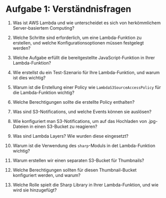 # Aufgabe 1: Verständnisfragen

1. Was ist AWS Lambda und wie unterscheidet es sich von herkömmlichem Server-basiertem Computing?

2. Welche Schritte sind erforderlich, um eine Lambda-Funktion zu erstellen, und welche Konfigurationsoptionen müssen festgelegt werden?

3. Welche Aufgabe erfüllt die bereitgestellte JavaScript-Funktion in Ihrer Lambda-Funktion?

4. Wie erstellst du ein Test-Szenario für Ihre Lambda-Funktion, und warum ist dies wichtig?

5. Warum ist die Erstellung einer Policy wie `LambdaS3SourceAccessPolicy` für die Lambda-Funktion wichtig?

6. Welche Berechtigungen sollte die erstellte Policy enthalten?

7. Was sind S3-Notifications, und welche Events können sie auslösen?

8. Wie konfiguriert man S3-Notifications, um auf das Hochladen von .jpg-Dateien in einen S3-Bucket zu reagieren?

9. Was sind Lambda Layers? Wie wurden diese eingesetzt?

10. Warum ist die Verwendung des `sharp`-Moduls in det Lambda-Funktion wichtig?

11. Warum erstellen wir einen separaten S3-Bucket für Thumbnails?

12. Welche Berechtigungen sollten für diesen Thumbnail-Bucket konfiguriert werden, und warum?

13. Welche Rolle spielt die Sharp Library in Ihrer Lambda-Funktion, und wie wird sie hinzugefügt?
